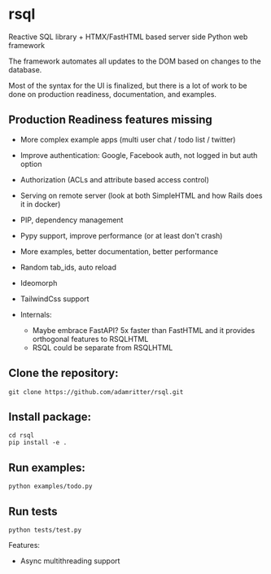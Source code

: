 # rsql
 Reactive SQL library + HTMX/FastHTML based server side Python web framework

 The framework automates all updates to the DOM based on changes to the database.

 Most of the syntax for the UI is finalized, but there is a lot of work to be done on
 production readiness, documentation, and examples.

 ## Production Readiness features missing
 - More complex example apps (multi user chat / todo list / twitter)
 - Improve authentication: Google, Facebook auth, not logged in but auth option
 - Authorization (ACLs and attribute based access control)
 - Serving on remote server (look at both SimpleHTML and how Rails does it in docker)
 
 - PIP, dependency management
 - Pypy support, improve performance (or at least don't crash)
 - More examples, better documentation, better performance

- Random tab_ids, auto reload
- Ideomorph
- TailwindCss support

 - Internals:
   - Maybe embrace FastAPI? 5x faster than FastHTML and it provides orthogonal features to RSQLHTML
   - RSQL could be separate from RSQLHTML


## Clone the repository:
```
git clone https://github.com/adamritter/rsql.git
```

## Install package:
```
cd rsql
pip install -e .
```

## Run examples:
```
python examples/todo.py
```

## Run tests
```
python tests/test.py
```

Features:
- Async multithreading support